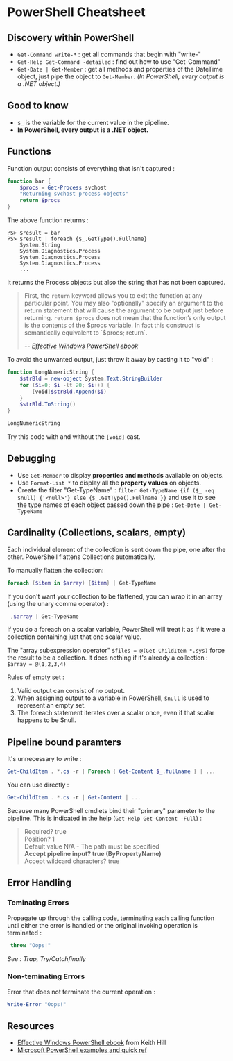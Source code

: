# PowerShell Cheatsheet

## Discovery within PowerShell
* `Get-Command write-*` : get all commands that begin with "write-"
* `Get-Help Get-Command -detailed` : find out how to use "Get-Command"
* `Get-Date | Get-Member` : get all methods and properties of the DateTime object, just pipe the object to `Get-Member`. *(In PowerShell, every output is a .NET object.)*

## Good to know
* `$_` is the variable for the current value in the pipeline.
* **In PowerShell, every output is a .NET object.**

## Functions
Function output consists of everything that isn't captured :
```powershell
function bar {
	$procs = Get-Process svchost
	"Returning svchost process objects"
	return $procs
}
```
The above function returns :
```
PS> $result = bar
PS> $result | foreach {$_.GetType().Fullname}
	System.String
	System.Diagnostics.Process
	System.Diagnostics.Process
	System.Diagnostics.Process
	...
```
It returns the Process objects but also the string that has not been captured.
> First, the `return` keyword allows you to exit the function at any particular point. You may also "optionally" specify an argument to the return statement that will cause the argument to be output just before returning. `return $procs` does not mean that the function’s only output is the contents of the $procs variable. In fact this construct is semantically equivalent to `$procs; return`. 
> 
> -- <cite>[Effective Windows PowerShell ebook](https://rkeithhill.wordpress.com/2009/03/08/effective-windows-powershell-the-free-ebook/)</cite>

To avoid the unwanted output, just throw it away by casting it to "void" :
```powershell
function LongNumericString {
	$strBld = new-object System.Text.StringBuilder
	for ($i=0; $i -lt 20; $i++) {
		[void]$strBld.Append($i)
	}
	$strBld.ToString()
}

LongNumericString
```
Try this code with and without the `[void]` cast.

## Debugging
* Use `Get-Member` to display **properties and methods** available on objects.
* Use `Format-List *` to display all the **property values** on objects.
* Create the filter "Get-TypeName" : `filter Get-TypeName {if ($_ -eq $null) {'<null>'} else {$_.GetType().Fullname }}` and use it to see the type names of each object passed down the pipe : `Get-Date | Get-TypeName`

## Cardinality (Collections, scalars, empty)
Each individual element of the collection is sent down the pipe, one after the other. PowerShell flattens Collections automatically.

To manually flatten the collection:
```powershell
foreach ($item in $array) {$item} | Get-TypeName
```

If you don't want your collection to be flattened, you can wrap it in an array (using the unary comma operator) :
```powershell
 ,$array | Get-TypeName
```

If you do a foreach on a scalar variable, PowerShell will treat it as if it were a collection containing just that one scalar value.

The "array subexpression operator" `$files = @(Get-ChildItem *.sys)` force the result to be a collection. It does nothing if it's already a collection : `$array = @(1,2,3,4)`

Rules of empty set :
1. Valid output can consist of no output.
2. When assigning output to a variable in PowerShell, `$null` is used to represent an empty set.
3. The foreach statement iterates over a scalar once, even if that scalar happens to be $null.

## Pipeline bound paramters
It's unnecessary to write :
```powershell
Get-ChildItem . *.cs -r | Foreach { Get-Content $_.fullname } | ...
```
You can use directly :
```powershell
Get-ChildItem . *.cs -r | Get-Content | ...
```
Because many PowerShell cmdlets bind their "primary" parameter to the pipeline. This is indicated in the help (`Get-Help Get-Content -Full`) :
> Required? true   
> Position? 1   
> Default value N/A - The path must be specified   
> **Accept pipeline input? true (ByPropertyName)**   
> Accept wildcard characters? true 

## Error Handling
### Teminating Errors
Propagate up through the calling code, terminating each calling function until either the error is handled or the original invoking operation is terminated :
```powershell
 throw "Oops!"
 ```
*See : Trap, Try/Catchfinally*
 
### Non-teminating Errors
 Error that does not terminate the current operation :
 ```powershell
 Write-Error "Oops!"
 ```
 


## Resources
* [Effective Windows PowerShell ebook](https://rkeithhill.wordpress.com/2009/03/08/effective-windows-powershell-the-free-ebook/) from Keith Hill
* [Microsoft PowerShell examples and quick ref](https://www.microsoft.com/en-us/download/details.aspx?id=42554&WT.mc_id=rss_alldownloads_all)